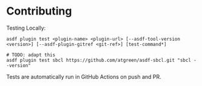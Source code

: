# Contributing

Testing Locally:

```shell
asdf plugin test <plugin-name> <plugin-url> [--asdf-tool-version <version>] [--asdf-plugin-gitref <git-ref>] [test-command*]

# TODO: adapt this
asdf plugin test sbcl https://github.com/atgreen/asdf-sbcl.git "sbcl --version"
```

Tests are automatically run in GitHub Actions on push and PR.
